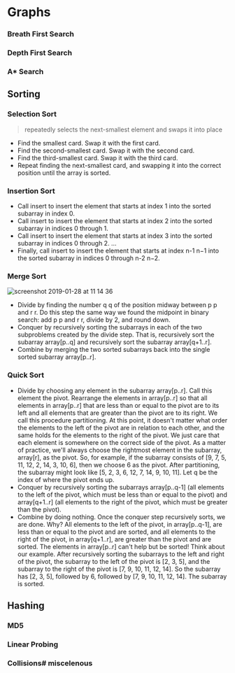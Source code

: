 # Graphs
### Breath First Search
### Depth First Search
### A* Search

## Sorting 
### Selection Sort
>repeatedly selects the next-smallest element and swaps it into place
- Find the smallest card. Swap it with the first card.
- Find the second-smallest card. Swap it with the second card.
- Find the third-smallest card. Swap it with the third card.
- Repeat finding the next-smallest card, and swapping it into the correct position until the array is sorted.
### Insertion Sort
- Call insert to insert the element that starts at index 1 into the sorted subarray in index 0.
- Call insert to insert the element that starts at index 2 into the sorted subarray in indices 0 through 1.
- Call insert to insert the element that starts at index 3 into the sorted subarray in indices 0 through 2.
…
- Finally, call insert to insert the element that starts at index n-1 n−1 into the sorted subarray in indices 0 through n-2 n−2.
### Merge Sort
 ![screenshot 2019-01-28 at 11 14 36](https://user-images.githubusercontent.com/8224798/51822951-e3262700-22ee-11e9-89b5-3710948902c6.png)
- Divide by finding the number q q of the position midway between p p and r r. Do this step the same way we found the midpoint in binary search: add p p and r r, divide by 2, and round down.
- Conquer by recursively sorting the subarrays in each of the two subproblems created by the divide step. That is, recursively sort the subarray array[p..q] and recursively sort the subarray array[q+1..r].
- Combine by merging the two sorted subarrays back into the single sorted subarray array[p..r].

### Quick Sort
- Divide by choosing any element in the subarray array[p..r]. Call this element the pivot. Rearrange the elements in array[p..r] so that all elements in array[p..r] that are less than or equal to the pivot are to its left and all elements that are greater than the pivot are to its right. We call this procedure partitioning. At this point, it doesn't matter what order the elements to the left of the pivot are in relation to each other, and the same holds for the elements to the right of the pivot. We just care that each element is somewhere on the correct side of the pivot.
As a matter of practice, we'll always choose the rightmost element in the subarray, array[r], as the pivot. So, for example, if the subarray consists of [9, 7, 5, 11, 12, 2, 14, 3, 10, 6], then we choose 6 as the pivot. After partitioning, the subarray might look like [5, 2, 3, 6, 12, 7, 14, 9, 10, 11]. Let q be the index of where the pivot ends up.
- Conquer by recursively sorting the subarrays array[p..q-1] (all elements to the left of the pivot, which must be less than or equal to the pivot) and array[q+1..r] (all elements to the right of the pivot, which must be greater than the pivot).
- Combine by doing nothing. Once the conquer step recursively sorts, we are done. Why? All elements to the left of the pivot, in array[p..q-1], are less than or equal to the pivot and are sorted, and all elements to the right of the pivot, in array[q+1..r], are greater than the pivot and are sorted. The elements in array[p..r] can't help but be sorted!
Think about our example. After recursively sorting the subarrays to the left and right of the pivot, the subarray to the left of the pivot is [2, 3, 5], and the subarray to the right of the pivot is [7, 9, 10, 11, 12, 14]. So the subarray has [2, 3, 5], followed by 6, followed by [7, 9, 10, 11, 12, 14]. The subarray is sorted.

## Hashing
### MD5
### Linear Probing
### Collisions# miscelenous

